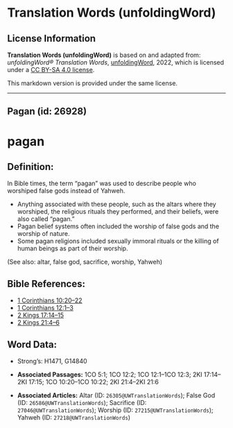 # Translation Words (unfoldingWord)

## License Information

**Translation Words (unfoldingWord)** is based on and adapted from: _unfoldingWord® Translation Words_, [unfoldingWord](https://unfoldingword.org/utw), 2022, which is licensed under a [CC BY-SA 4.0 license](https://creativecommons.org/licenses/by-sa/4.0/legalcode.en).

This markdown version is provided under the same license.



--------------------------------

## Pagan (id: 26928)

pagan
=====

Definition:
-----------

In Bible times, the term “pagan” was used to describe people who worshiped false gods instead of Yahweh.

* Anything associated with these people, such as the altars where they worshiped, the religious rituals they performed, and their beliefs, were also called “pagan.”
* Pagan belief systems often included the worship of false gods and the worship of nature.
* Some pagan religions included sexually immoral rituals or the killing of human beings as part of their worship.

(See also: altar, false god, sacrifice, worship, Yahweh)

Bible References:
-----------------

* [1 Corinthians 10:20–22](https://ref.ly/1Cor10:20-1Cor10:22)
* [1 Corinthians 12:1–3](https://ref.ly/1Cor12:1-1Cor12:3)
* [2 Kings 17:14–15](https://ref.ly/2Kgs17:14-2Kgs17:15)
* [2 Kings 21:4–6](https://ref.ly/2Kgs21:4-2Kgs21:6)

Word Data:
----------

* Strong’s: H1471, G14840

* **Associated Passages:** 1CO 5:1; 1CO 12:2; 1CO 12:1–1CO 12:3; 2KI 17:14–2KI 17:15; 1CO 10:20–1CO 10:22; 2KI 21:4–2KI 21:6
* **Associated Articles:** Altar (ID: `26305@UWTranslationWords`); False God (ID: `26586@UWTranslationWords`); Sacrifice (ID: `27046@UWTranslationWords`); Worship (ID: `27215@UWTranslationWords`); Yahweh (ID: `27218@UWTranslationWords`)

